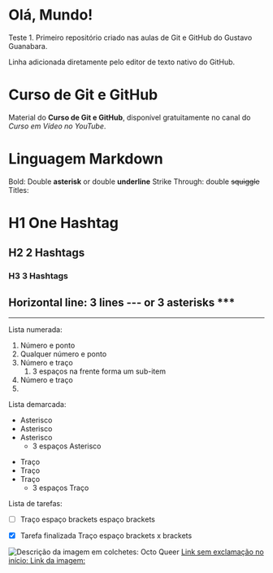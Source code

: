 # Olá, Mundo!
 Teste 1. Primeiro repositório criado nas aulas de Git e GitHub do Gustavo Guanabara.

Linha adicionada diretamente pelo editor de texto nativo do GitHub.

# Curso de Git e GitHub

Material do **Curso de Git e GitHub**, disponível gratuitamente no canal do *Curso em Vídeo no YouTube*.

# Linguagem Markdown

Bold: Double **asterisk** or double __underline__
Strike Through: double ~~squiggle~~
Titles:

# H1 One Hashtag
## H2 2 Hashtags
### H3 3 Hashtags
Horizontal line: 3 lines --- or 3 asterisks ***
---
***
Lista numerada:
1. Número e ponto
1. Qualquer número e ponto
1. Número e traço
   1. 3 espaços na frente forma um sub-item
1. Número e traço
1.

Lista demarcada:
* Asterisco
* Asterisco
* Asterisco
   * 3 espaços Asterisco
- Traço
- Traço
- Traço
   - 3 espaços Traço


Lista de tarefas:
- [ ] Traço espaço brackets espaço brackets
- [x] Tarefa finalizada Traço espaço brackets x brackets


![Descrição da imagem em colchetes: Octo Queer](https://octodex.github.com/images/Octoqueer.png)
[Link sem exclamação no início: Link da imagem:](https://octodex.github.com/octoqueer/)















